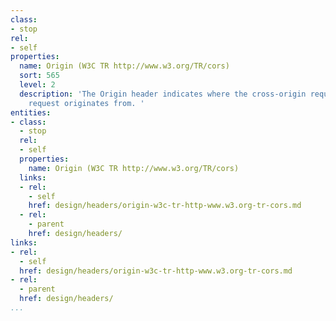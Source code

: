 ```yaml
---
class:
- stop
rel:
- self
properties:
  name: Origin (W3C TR http://www.w3.org/TR/cors)
  sort: 565
  level: 2
  description: 'The Origin header indicates where the cross-origin request or preflight
    request originates from. '
entities:
- class:
  - stop
  rel:
  - self
  properties:
    name: Origin (W3C TR http://www.w3.org/TR/cors)
  links:
  - rel:
    - self
    href: design/headers/origin-w3c-tr-http-www.w3.org-tr-cors.md
  - rel:
    - parent
    href: design/headers/
links:
- rel:
  - self
  href: design/headers/origin-w3c-tr-http-www.w3.org-tr-cors.md
- rel:
  - parent
  href: design/headers/
...
```

